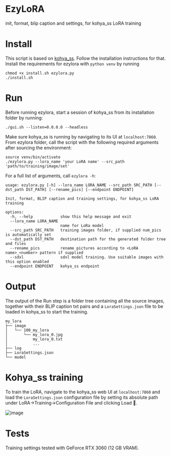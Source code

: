 # EzyLoRA
init, format, blip caption and settings, for kohya_ss LoRA training

# Install 
This script is based on [kohya_ss](https://github.com/bmaltais/kohya_ss). Follow the installation instructions for that.
Install the requirements for ezylora with `python venv` by running
```
chmod +x install.sh ezylora.py
./install.sh
```

# Run
Before running ezylora, start a session of kohya_ss from its installation folder by running:
```
./gui.sh --listen=0.0.0.0 --headless
```
Make sure kohya_ss is running by navigating to its UI at `localhost:7860`. 
From ezylora folder, call the script with the following required arguments after sourcing the environment:
```
source venv/bin/activate
./ezylora.py --lora_name 'your LoRA name' --src_path 'path/to/training/image/set'
```
For a full list of arguments, call `ezylora -h`:

```
usage: ezylora.py [-h] --lora_name LORA_NAME --src_path SRC_PATH [--dst_path DST_PATH] [--rename_pics] [--endpoint ENDPOINT]

Init, format, BLIP caption and training settings, for kohya_ss LoRA training

options:
  -h, --help            show this help message and exit
  --lora_name LORA_NAME
                        name for LoRa model
  --src_path SRC_PATH   training images folder, if supplied num_pics is automatically set
  --dst_path DST_PATH   destination path for the generated folder tree and files
  --rename_pics         rename pictures according to <LoRA name>_<number> pattern if supplied
  --sdxl                sdxl model training. Use suitable images with this option enabled
  --endpoint ENDPOINT   kohya_ss endpoint
  ```

# Output
The output of the Run step is a folder tree containing all the source images, together with their BLIP caption txt pairs and a `LoraSettings.json` file to be loaded in kohya_ss to start the training.
```
my_lora
├── image
│   └── 100_my_lora
│       └── my_lora_0.jpg
│           my_lora_0.txt
│           ...
├── log
├── LoraSettings.json
└── model
```

# Kohya_ss training
To train the LoRA, navigate to the kohya_ss web UI at `localhost:7860` and load the `LoraSettings.json` configuration file by setting its absolute path under LoRA->Training->Configuration File and clicking Load 💾.

![image](https://github.com/ceccott/ezylora/assets/5775579/32d8ed1c-7bbd-484c-9a01-7e205edb5bd6)

# Tests
Training settings tested with GeForce RTX 3060 (12 GB VRAM).
